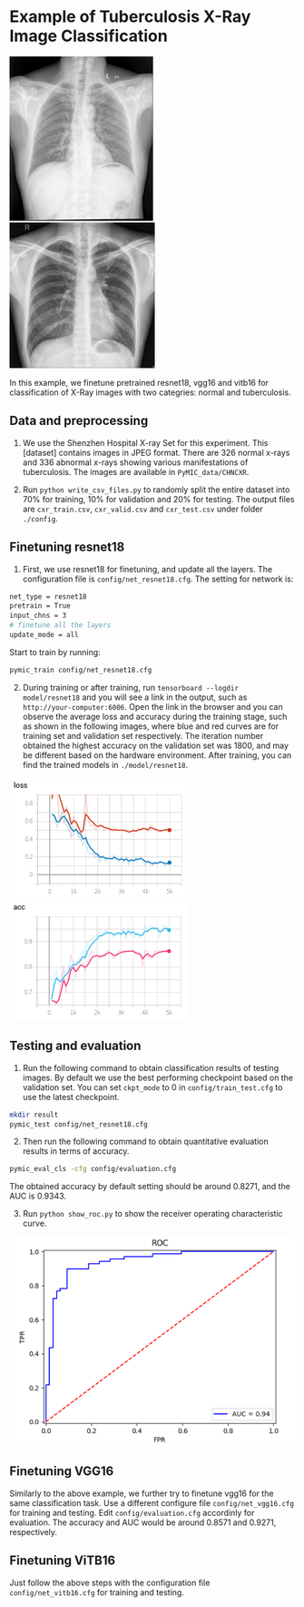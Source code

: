 # Example of Tuberculosis X-Ray Image Classification

![normal_example](./picture/CHNCXR_0053_0.png)
![tuberc_example](./picture/CHNCXR_0327_1.png)

In this example, we finetune pretrained resnet18, vgg16 and vitb16 for classification of X-Ray images with two categries: normal and tuberculosis. 

## Data and preprocessing
1. We use the Shenzhen Hospital X-ray Set for this experiment. This [dataset] contains images in JPEG format. There are 326 normal x-rays and 336 abnormal x-rays showing various manifestations of tuberculosis. The images are available in `PyMIC_data/CHNCXR`.

[data_link]:https://lhncbc.nlm.nih.gov/publication/pub9931

2. Run `python write_csv_files.py` to randomly split the entire dataset into 70% for training, 10% for validation and 20% for testing. The output files are `cxr_train.csv`, `cxr_valid.csv` and `cxr_test.csv` under folder `./config`.

## Finetuning resnet18
1. First, we use resnet18 for finetuning, and update all the layers. The configuration file is `config/net_resnet18.cfg`. The setting for network is:

```bash
net_type = resnet18
pretrain = True
input_chns = 3
# finetune all the layers
update_mode = all
```

Start to train by running:
 
```bash
pymic_train config/net_resnet18.cfg
```

2. During training or after training, run `tensorboard --logdir model/resnet18` and you will see a link in the output, such as `http://your-computer:6006`. Open the link in the browser and you can observe the average loss and accuracy during the training stage, such as shown in the following images, where blue and red curves are for training set and validation set respectively. The iteration number obtained the highest accuracy on the validation set was 1800, and may be different based on the hardware environment. After training, you can find the trained models in `./model/resnet18`. 

![avg_loss](./picture/loss.png)
![avg_acc](./picture/acc.png)

## Testing and evaluation
1. Run the following command to obtain classification results of testing images. By default we use the best performing checkpoint based on the validation set. You can set `ckpt_mode` to 0 in `config/train_test.cfg` to use the latest checkpoint.

```bash
mkdir result
pymic_test config/net_resnet18.cfg
```

2. Then run the following command to obtain quantitative evaluation results in terms of accuracy. 

```bash
pymic_eval_cls -cfg config/evaluation.cfg
```

The obtained accuracy by default setting should be around 0.8271, and the AUC is 0.9343.

3. Run `python show_roc.py` to show the receiver operating characteristic curve. 

![roc](./picture/roc.png)


## Finetuning VGG16
Similarly to the above example, we further try to finetune vgg16 for the same classification task. Use a different configure file `config/net_vgg16.cfg` for training and testing. Edit `config/evaluation.cfg` accordinly for evaluation. The accuracy and AUC would be around 0.8571 and 0.9271, respectively. 

## Finetuning ViTB16
Just follow the above steps with the configuration file `config/net_vitb16.cfg` for training and testing.

